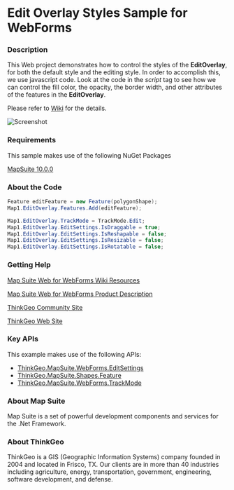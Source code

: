 # Edit Overlay Styles Sample for WebForms

### Description

This Web project demonstrates how to control the styles of the **EditOverlay**, for both the default style and the editing style. In order to accomplish this, we use javascript code. Look at the code in the *script* tag to see how we can control the fill color, the opacity, the border width, and other attributes of the features in the **EditOverlay**.

Please refer to [Wiki](http://wiki.thinkgeo.com/wiki/map_suite_web_for_webforms) for the details.

![Screenshot](https://github.com/ThinkGeo/EditOverlayStylesSample-ForWebForms/blob/master/Screenshot.gif)

### Requirements

This sample makes use of the following NuGet Packages

[MapSuite 10.0.0](https://www.nuget.org/packages?q=ThinkGeo)

### About the Code
```csharp
Feature editFeature = new Feature(polygonShape);
Map1.EditOverlay.Features.Add(editFeature);

Map1.EditOverlay.TrackMode = TrackMode.Edit;
Map1.EditOverlay.EditSettings.IsDraggable = true;
Map1.EditOverlay.EditSettings.IsReshapable = false;
Map1.EditOverlay.EditSettings.IsResizable = false;
Map1.EditOverlay.EditSettings.IsRotatable = false;
```
### Getting Help

[Map Suite Web for WebForms Wiki Resources](http://wiki.thinkgeo.com/wiki/map_suite_web_for_webforms)

[Map Suite Web for WebForms Product Description](https://thinkgeo.com/ui-controls#web-platforms)

[ThinkGeo Community Site](http://community.thinkgeo.com/)

[ThinkGeo Web Site](http://www.thinkgeo.com)

### Key APIs

This example makes use of the following APIs:

- [ThinkGeo.MapSuite.WebForms.EditSettings](http://wiki.thinkgeo.com/wiki/api/thinkgeo.mapsuite.webforms.editsettings)
- [ThinkGeo.MapSuite.Shapes.Feature](http://wiki.thinkgeo.com/wiki/api/thinkgeo.mapsuite.shapes.feature)
- [ThinkGeo.MapSuite.WebForms.TrackMode](http://wiki.thinkgeo.com/wiki/api/thinkgeo.mapsuite.webforms.trackmode)

### About Map Suite

Map Suite is a set of powerful development components and services for the .Net Framework.

### About ThinkGeo

ThinkGeo is a GIS (Geographic Information Systems) company founded in 2004 and located in Frisco, TX. Our clients are in more than 40 industries including agriculture, energy, transportation, government, engineering, software development, and defense.
